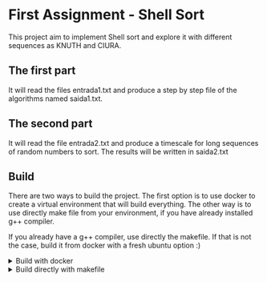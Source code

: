 # First Assignment - Shell Sort

This project aim to implement Shell sort and explore it with different sequences as KNUTH and CIURA.

## The first part

It will read the files entrada1.txt and produce a step by step file of the algorithms named saida1.txt.


## The second part

It will read the file entrada2.txt and produce a timescale for long sequences of random numbers to sort. The results will be written in saida2.txt


## Build 

There are two ways to build the project. The first option is to use docker to create a virtual environment that will build everything. The other way is to use directly make file from your environment, if you have already installed g++ compiler.

If you already have a g++ compiler, use directly the makefile. If that is not the case, build it from docker with a fresh ubuntu option :)

<details>
<summary>Build with docker</summary>

1. Clone the project and open the directory

2. Build the dockerfile
```
docker build -t trab01 .
```

3. Run the created container
```
docker run -it --name trab01 trab01 /bin/bash
```

4. Check the created content :)

4. Erase created container and image if needed
```
docker rm trab01 && docker rmi trab01
```
</details>

<details>


<summary>Build directly with makefile </summary>

1. Clone the project and open the directory

2. Build the project
``` bash
make
```

3. Test the program
``` bash
./trab_01
```

4. Check the created content :)

5. Erase created content if needed
``` bash
make clean
```
</details>



